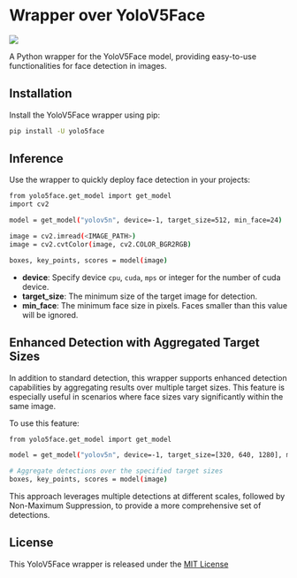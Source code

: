 # Wrapper over YoloV5Face

![](https://habrastorage.org/webt/gy/-1/xd/gy-1xdtfz3_i7xxt-nqzl4mfhuw.jpeg)

A Python wrapper for the YoloV5Face model, providing easy-to-use functionalities for face detection in images.

## Installation

Install the YoloV5Face wrapper using pip:

```bash
pip install -U yolo5face
```

## Inference

Use the wrapper to quickly deploy face detection in your projects:

```bash
from yolo5face.get_model import get_model
import cv2

model = get_model("yolov5n", device=-1, target_size=512, min_face=24)

image = cv2.imread(<IMAGE_PATH>)
image = cv2.cvtColor(image, cv2.COLOR_BGR2RGB)

boxes, key_points, scores = model(image)
```

* **device**: Specify device `cpu`, `cuda`, `mps` or integer for the number of cuda device.
* **target_size**: The minimum size of the target image for detection.
* **min_face**: The minimum face size in pixels. Faces smaller than this value will be ignored.

## Enhanced Detection with Aggregated Target Sizes

In addition to standard detection, this wrapper supports enhanced detection capabilities by aggregating results over multiple target sizes. This feature is especially useful in scenarios where face sizes vary significantly within the same image.

To use this feature:

```bash
from yolo5face.get_model import get_model

model = get_model("yolov5n", device=-1, target_size=[320, 640, 1280], min_face=24)

# Aggregate detections over the specified target sizes
boxes, key_points, scores = model(image)
```

This approach leverages multiple detections at different scales, followed by Non-Maximum Suppression, to provide a more comprehensive set of detections.

## License

This YoloV5Face wrapper is released under the [MIT License](LICENSE)
